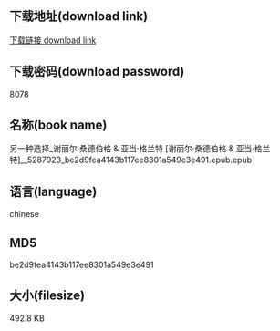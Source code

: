 ## 下载地址(download link)
[下载链接 download link](https://voluble-croquembouche-d321dc.netlify.app/?s=%E5%8F%A6%E4%B8%80%E7%A7%8D%E9%80%89%E6%8B%A9_%E8%B0%A2%E4%B8%BD%E5%B0%94%C2%B7%E6%A1%91%E5%BE%B7%E4%BC%AF%E6%A0%BC+%26+%E4%BA%9A%E5%BD%93%C2%B7%E6%A0%BC%E5%85%B0%E7%89%B9+%5B%E8%B0%A2%E4%B8%BD%E5%B0%94%C2%B7%E6%A1%91%E5%BE%B7%E4%BC%AF%E6%A0%BC+%26+%E4%BA%9A%E5%BD%93%C2%B7%E6%A0%BC%E5%85%B0%E7%89%B9%5D__5287923_be2d9fea4143b117ee8301a549e3e491.epub)

## 下载密码(download password)
8078

## 名称(book name)
另一种选择_谢丽尔·桑德伯格 & 亚当·格兰特 [谢丽尔·桑德伯格 & 亚当·格兰特]__5287923_be2d9fea4143b117ee8301a549e3e491.epub.epub

## 语言(language)
chinese

## MD5
be2d9fea4143b117ee8301a549e3e491

## 大小(filesize)
492.8 KB
